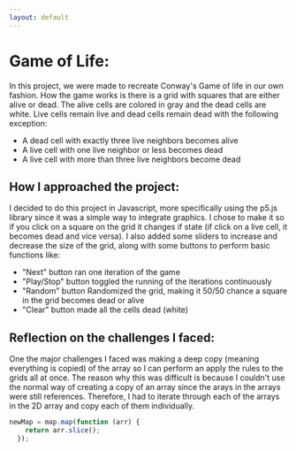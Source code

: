 ```yaml
---
layout: default
---
```



# Game of Life: 
In this project, we were made to recreate Conway's Game of life in our own fashion. 
How the game works is there is a grid with squares that are either alive or dead. 
The alive cells are colored in gray and the dead cells are white. 
Live cells remain live and dead cells remain dead with the following exception: 
*   A dead cell with exactly three live neighbors becomes alive 
*   A live cell with one live neighbor or less becomes dead 
*   A live cell with more than three live neighbors become dead 

## How I approached the project: 
I decided to do this project in Javascript, more specifically using the p5.js library since it was a simple way to integrate graphics. 
I chose to make it so if you click on a square on the grid it changes if state (if click on a live cell, it becomes dead and vice versa). 
I also added some sliders to increase and decrease the size of the grid, along with some buttons to perform basic functions like: 
*   "Next" button ran one iteration of the game 
*   "Play/Stop" button toggled the running of the iterations continuously 
*   "Random" button Randomized the grid, making it 50/50 chance a square in the grid becomes dead or alive 
*   "Clear" button made all the cells dead (white)
 
## Reflection on the challenges I faced: 
One the major challenges I faced was making a deep copy (meaning everything is copied) of the array so I can perform an apply the rules to the grids all at once. 
The reason why this was difficult is because I couldn't use the normal way of creating a copy of an array since the arays in the arrays were still references. 
Therefore, I had to iterate through each of the arrays in the 2D array and copy each of them individually.
```js
newMap = map.map(function (arr) {
    return arr.slice();
  });
```